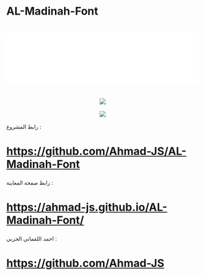 # AL-Madinah-Font

# <p align="center"><img src="https://raw.githubusercontent.com/Ahmad-JS/AL-Madinah-Font/main/fonts/AL-Madinah-Font.svg"></p>


<!--  <p align="center">
<img src="https://readme-typing-svg.herokuapp.com?font=Tajawal&size=35&color=41DCDC&center=true&multiline=true&height=118&lines=%D8%AE%D8%B7+%D8%A7%D9%84%D9%85%D8%AF%D9%8A%D9%86%D8%A9+%D8%A7%D9%84%D9%85%D9%86%D9%88%D8%B1%D8%A9;AL+Madinah+Font">
</p>-->



<!--
# <p align="center">
خط طباعي عصري يمثل هوية بصرية متفردة للمدينة المنورة.
</p>

# <p align="center">
من الخط المدنى الى الخط الحجازى الى خط المدينة المنورة .
</p>
-->


 <p align="center">
  <img src="https://user-images.githubusercontent.com/96401137/150039762-6d1c1d35-93a6-4ec1-924b-0d31a6823ae4.png">
</p>


 
 <p align="center">
  <img src="https://user-images.githubusercontent.com/96401137/150039782-def7566a-32ef-4b40-99c3-0c9561dbabc7.png">
</p>



رابط المشروع :   
# https://github.com/Ahmad-JS/AL-Madinah-Font

###

رابط صفحة المعاينة  :    
# https://ahmad-js.github.io/AL-Madinah-Font/

###

احمد اللقماني الحربي  :    
# https://github.com/Ahmad-JS

###
